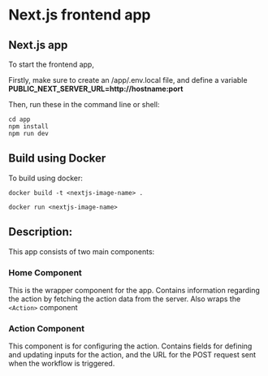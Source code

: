 # Next.js frontend app

## Next.js app
To start the frontend app,

Firstly, make sure to create an /app/.env.local file, and define a variable **PUBLIC_NEXT_SERVER_URL=http://hostname:port**

Then, run these in the command line or shell:

```
cd app
npm install
npm run dev
```

## Build using Docker

To build using docker:

```
docker build -t <nextjs-image-name> .

docker run <nextjs-image-name>
```

## Description:

This app consists of two main components:

### **Home Component**

This is the wrapper component for the app. Contains information regarding the action by fetching the action data from the server. Also wraps the ``<Action>`` component

### **Action Component**

This component is for configuring the action. Contains fields for defining and updating inputs for the action, and the URL for the POST request sent when the workflow is triggered.
